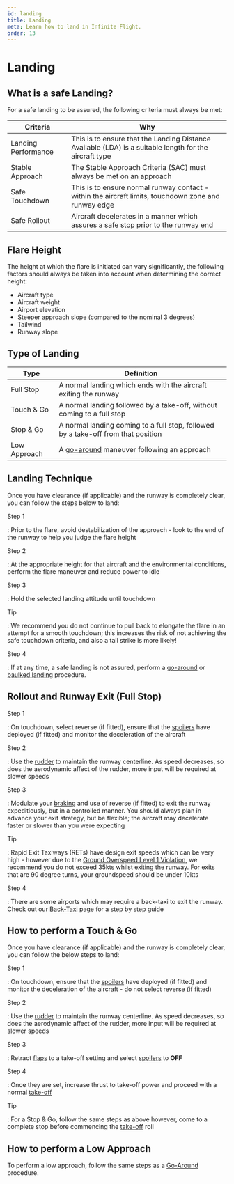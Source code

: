 ```yaml
---
id: landing
title: Landing
meta: Learn how to land in Infinite Flight.
order: 13
---
```


# Landing



## What is a safe Landing?

For a safe landing to be assured, the following criteria must always be met:

| Criteria            | Why                                      |
| ------------------- | ---------------------------------------- |
| Landing Performance | This is to ensure that the Landing Distance Available (LDA) is a suitable length for the aircraft type |
| Stable Approach     | The Stable Approach Criteria (SAC) must always be met on an approach |
| Safe Touchdown      | This is to ensure normal runway contact - within the aircraft limits, touchdown zone and runway edge |
| Safe Rollout        | Aircraft decelerates in a manner which assures a safe stop prior to the runway end |



## Flare Height

The height at which the flare is initiated can vary significantly, the following factors should always be taken into account when determining the correct height:



- Aircraft type
- Aircraft weight
- Airport elevation
- Steeper approach slope (compared to the nominal 3 degrees)
- Tailwind
- Runway slope



## Type of Landing



| Type         | Definition                               |
| ------------ | ---------------------------------------- |
| Full Stop    | A normal landing which ends with the aircraft exiting the runway |
| Touch & Go   | A normal landing followed by a take-off, without coming to a full stop |
| Stop & Go    | A normal landing coming to a full stop, followed by a take-off from that position |
| Low Approach | A [go-around](/guide/flying-guide/descent-to-landing/go-around-baulked-landing#go-around%2Fbaulked-landing) maneuver following an approach |



## Landing Technique 

Once you have clearance (if applicable) and the runway is completely clear, you can follow the steps below to land:



Step 1

: Prior to the flare, avoid destabilization of the approach - look to the end of the runway to help you judge the flare height



Step 2

: At the appropriate height for that aircraft and the environmental conditions, perform the flare maneuver and reduce power to idle



Step 3

: Hold the selected landing attitude until touchdown



Tip

: We recommend you do not continue to pull back to elongate the flare in an attempt for a smooth touchdown; this increases the risk of not achieving the safe touchdown criteria, and also a tail strike is more likely! 



Step 4

: If at any time, a safe landing is not assured, perform a [go-around](/guide/flying-guide/descent-to-landing/go-around-baulked-landing#go-around%2Fbaulked-landing) or [baulked landing](/guide/flying-guide/descent-to-landing/go-around-baulked-landing#what-is-the-difference-between-a-go-around-and-a-baulked-landing%3F) procedure.



## Rollout and Runway Exit (Full Stop)

Step 1

: On touchdown, select reverse (if fitted), ensure that the [spoilers](/guide/getting-started/pilot-user-interface/flight-controls#flight-controls) have deployed (if fitted) and monitor the deceleration of the aircraft



Step 2

: Use the [rudder](/guide/getting-started/pilot-user-interface/flight-controls#flight-controls) to maintain the runway centerline. As speed decreases, so does the aerodynamic affect of the rudder, more input will be required at slower speeds



Step 3

: Modulate your [braking](/guide/getting-started/pilot-user-interface/flight-controls#flight-controls) and use of reverse (if fitted) to exit the runway expeditiously, but in a controlled manner. You should always plan in advance your exit strategy, but be flexible; the aircraft may decelerate faster or slower than you were expecting



Tip

: Rapid Exit Taxiways (RETs) have design exit speeds which can be very high - however due to the [Ground Overspeed Level 1 Violation](/guide/getting-started/pilot-user-interface/violations#what-are-violations%3F), we recommend you do not exceed 35kts whilst exiting the runway. For exits that are 90 degree turns, your groundspeed should be under 10kts



Step 4

: There are some airports which may require a back-taxi to exit the runway. Check out our [Back-Taxi](/guide/flying-guide/take-off-to-cruise/back-taxi#back-taxi) page for a step by step guide



## How to perform a Touch & Go

Once you have clearance (if applicable) and the runway is completely clear, you can follow the below steps to land:



Step 1

: On touchdown, ensure that the [spoilers](/guide/getting-started/pilot-user-interface/flight-controls#flight-controls) have deployed (if fitted) and monitor the deceleration of the aircraft - do not select reverse (if fitted)



Step 2

: Use the [rudder](/guide/getting-started/pilot-user-interface/flight-controls#flight-controls) to maintain the runway centerline. As speed decreases, so does the aerodynamic affect of the rudder, more input will be required at slower speeds



Step 3

: Retract [flaps](/guide/getting-started/pilot-user-interface/flight-controls#flight-controls) to a take-off setting and select [spoilers](/guide/getting-started/pilot-user-interface/flight-controls#flight-controls) to **OFF**



Step 4

: Once they are set, increase thrust to take-off power and proceed with a normal [take-off](/guide/flying-guide/take-off-to-cruise/take-off-and-initial-climb#take-off-and-initial-climb)



Tip

: For a Stop & Go, follow the same steps as above however, come to a complete stop before commencing the [take-off](/guide/flying-guide/take-off-to-cruise/take-off-and-initial-climb#take-off-and-initial-climb) roll



## How to perform a Low Approach

To perform a low approach, follow the same steps as a [Go-Around](/guide/flying-guide/descent-to-landing/go-around-baulked-landing#go-around%2Fbaulked-landing) procedure.